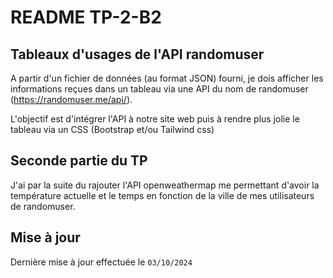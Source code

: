 # README TP-2-B2

## Tableaux d'usages de l'API randomuser 

A partir d'un fichier de données (au format JSON) fourni, je dois afficher les informations reçues dans un tableau via une API du nom de randomuser (https://randomuser.me/api/).

L'objectif est d'intégrer l'API à notre site web puis à rendre plus jolie le tableau via un CSS (Bootstrap et/ou Tailwind css)

## Seconde partie du TP

J'ai par la suite du rajouter l'API openweathermap me permettant d'avoir la température actuelle et le temps en fonction de la ville de mes utilisateurs de randomuser.

## Mise à jour
Dernière mise à jour effectuée le ```03/10/2024```
